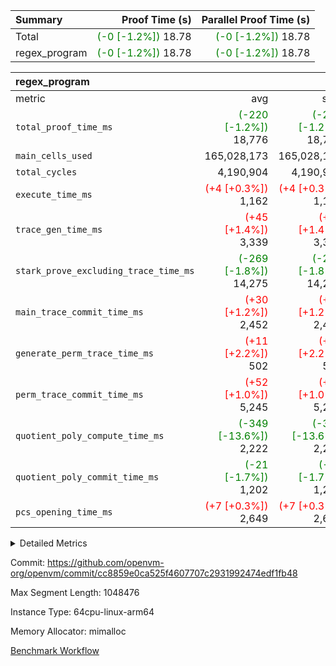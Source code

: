 | Summary | Proof Time (s) | Parallel Proof Time (s) |
|:---|---:|---:|
| Total | <span style='color: green'>(-0 [-1.2%])</span> 18.78 | <span style='color: green'>(-0 [-1.2%])</span> 18.78 |
| regex_program | <span style='color: green'>(-0 [-1.2%])</span> 18.78 | <span style='color: green'>(-0 [-1.2%])</span> 18.78 |


| regex_program |||||
|:---|---:|---:|---:|---:|
|metric|avg|sum|max|min|
| `total_proof_time_ms ` | <span style='color: green'>(-220 [-1.2%])</span> 18,776 | <span style='color: green'>(-220 [-1.2%])</span> 18,776 | <span style='color: green'>(-220 [-1.2%])</span> 18,776 | <span style='color: green'>(-220 [-1.2%])</span> 18,776 |
| `main_cells_used     ` |  165,028,173 |  165,028,173 |  165,028,173 |  165,028,173 |
| `total_cycles        ` |  4,190,904 |  4,190,904 |  4,190,904 |  4,190,904 |
| `execute_time_ms     ` | <span style='color: red'>(+4 [+0.3%])</span> 1,162 | <span style='color: red'>(+4 [+0.3%])</span> 1,162 | <span style='color: red'>(+4 [+0.3%])</span> 1,162 | <span style='color: red'>(+4 [+0.3%])</span> 1,162 |
| `trace_gen_time_ms   ` | <span style='color: red'>(+45 [+1.4%])</span> 3,339 | <span style='color: red'>(+45 [+1.4%])</span> 3,339 | <span style='color: red'>(+45 [+1.4%])</span> 3,339 | <span style='color: red'>(+45 [+1.4%])</span> 3,339 |
| `stark_prove_excluding_trace_time_ms` | <span style='color: green'>(-269 [-1.8%])</span> 14,275 | <span style='color: green'>(-269 [-1.8%])</span> 14,275 | <span style='color: green'>(-269 [-1.8%])</span> 14,275 | <span style='color: green'>(-269 [-1.8%])</span> 14,275 |
| `main_trace_commit_time_ms` | <span style='color: red'>(+30 [+1.2%])</span> 2,452 | <span style='color: red'>(+30 [+1.2%])</span> 2,452 | <span style='color: red'>(+30 [+1.2%])</span> 2,452 | <span style='color: red'>(+30 [+1.2%])</span> 2,452 |
| `generate_perm_trace_time_ms` | <span style='color: red'>(+11 [+2.2%])</span> 502 | <span style='color: red'>(+11 [+2.2%])</span> 502 | <span style='color: red'>(+11 [+2.2%])</span> 502 | <span style='color: red'>(+11 [+2.2%])</span> 502 |
| `perm_trace_commit_time_ms` | <span style='color: red'>(+52 [+1.0%])</span> 5,245 | <span style='color: red'>(+52 [+1.0%])</span> 5,245 | <span style='color: red'>(+52 [+1.0%])</span> 5,245 | <span style='color: red'>(+52 [+1.0%])</span> 5,245 |
| `quotient_poly_compute_time_ms` | <span style='color: green'>(-349 [-13.6%])</span> 2,222 | <span style='color: green'>(-349 [-13.6%])</span> 2,222 | <span style='color: green'>(-349 [-13.6%])</span> 2,222 | <span style='color: green'>(-349 [-13.6%])</span> 2,222 |
| `quotient_poly_commit_time_ms` | <span style='color: green'>(-21 [-1.7%])</span> 1,202 | <span style='color: green'>(-21 [-1.7%])</span> 1,202 | <span style='color: green'>(-21 [-1.7%])</span> 1,202 | <span style='color: green'>(-21 [-1.7%])</span> 1,202 |
| `pcs_opening_time_ms ` | <span style='color: red'>(+7 [+0.3%])</span> 2,649 | <span style='color: red'>(+7 [+0.3%])</span> 2,649 | <span style='color: red'>(+7 [+0.3%])</span> 2,649 | <span style='color: red'>(+7 [+0.3%])</span> 2,649 |



<details>
<summary>Detailed Metrics</summary>

| group | num_segments | keygen_time_ms | commit_exe_time_ms |
| --- | --- | --- | --- |
| regex_program | 1 | 724 | 46 | 

| group | air_name | quotient_deg | interactions | constraints |
| --- | --- | --- | --- | --- |
| regex_program | AccessAdapterAir<16> | 2 | 5 | 14 | 
| regex_program | AccessAdapterAir<2> | 2 | 5 | 14 | 
| regex_program | AccessAdapterAir<32> | 2 | 5 | 14 | 
| regex_program | AccessAdapterAir<4> | 2 | 5 | 14 | 
| regex_program | AccessAdapterAir<64> | 2 | 5 | 14 | 
| regex_program | AccessAdapterAir<8> | 2 | 5 | 14 | 
| regex_program | BitwiseOperationLookupAir<8> | 2 | 2 | 4 | 
| regex_program | KeccakVmAir | 2 | 321 | 4,571 | 
| regex_program | MemoryMerkleAir<8> | 2 | 4 | 40 | 
| regex_program | PersistentBoundaryAir<8> | 2 | 3 | 6 | 
| regex_program | PhantomAir | 2 | 3 | 5 | 
| regex_program | Poseidon2PeripheryAir<BabyBearParameters>, 1> | 2 | 1 | 286 | 
| regex_program | ProgramAir | 1 | 1 | 4 | 
| regex_program | RangeTupleCheckerAir<2> | 1 | 1 | 4 | 
| regex_program | VariableRangeCheckerAir | 1 | 1 | 4 | 
| regex_program | VmAirWrapper<Rv32BaseAluAdapterAir, BaseAluCoreAir<4, 8> | 2 | 19 | 43 | 
| regex_program | VmAirWrapper<Rv32BaseAluAdapterAir, LessThanCoreAir<4, 8> | 2 | 17 | 39 | 
| regex_program | VmAirWrapper<Rv32BaseAluAdapterAir, ShiftCoreAir<4, 8> | 2 | 23 | 90 | 
| regex_program | VmAirWrapper<Rv32BranchAdapterAir, BranchEqualCoreAir<4> | 2 | 11 | 25 | 
| regex_program | VmAirWrapper<Rv32BranchAdapterAir, BranchLessThanCoreAir<4, 8> | 2 | 13 | 41 | 
| regex_program | VmAirWrapper<Rv32CondRdWriteAdapterAir, Rv32JalLuiCoreAir> | 2 | 10 | 22 | 
| regex_program | VmAirWrapper<Rv32HintStoreAdapterAir, Rv32HintStoreCoreAir> | 2 | 15 | 17 | 
| regex_program | VmAirWrapper<Rv32JalrAdapterAir, Rv32JalrCoreAir> | 2 | 16 | 20 | 
| regex_program | VmAirWrapper<Rv32LoadStoreAdapterAir, LoadSignExtendCoreAir<4, 8> | 2 | 18 | 33 | 
| regex_program | VmAirWrapper<Rv32LoadStoreAdapterAir, LoadStoreCoreAir<4> | 2 | 17 | 38 | 
| regex_program | VmAirWrapper<Rv32MultAdapterAir, DivRemCoreAir<4, 8> | 2 | 25 | 88 | 
| regex_program | VmAirWrapper<Rv32MultAdapterAir, MulHCoreAir<4, 8> | 2 | 24 | 38 | 
| regex_program | VmAirWrapper<Rv32MultAdapterAir, MultiplicationCoreAir<4, 8> | 2 | 19 | 26 | 
| regex_program | VmAirWrapper<Rv32RdWriteAdapterAir, Rv32AuipcCoreAir> | 2 | 11 | 15 | 
| regex_program | VmConnectorAir | 2 | 3 | 9 | 

| group | air_name | segment | rows | prep_cols | perm_cols | main_cols | cells |
| --- | --- | --- | --- | --- | --- | --- | --- |
| regex_program | AccessAdapterAir<2> | 0 | 64 |  | 24 | 11 | 2,240 | 
| regex_program | AccessAdapterAir<4> | 0 | 32 |  | 24 | 13 | 1,184 | 
| regex_program | AccessAdapterAir<8> | 0 | 131,072 |  | 24 | 17 | 5,373,952 | 
| regex_program | BitwiseOperationLookupAir<8> | 0 | 65,536 | 3 | 8 | 2 | 655,360 | 
| regex_program | KeccakVmAir | 0 | 32 |  | 1,288 | 3,164 | 142,464 | 
| regex_program | MemoryMerkleAir<8> | 0 | 131,072 |  | 20 | 32 | 6,815,744 | 
| regex_program | PersistentBoundaryAir<8> | 0 | 131,072 |  | 12 | 20 | 4,194,304 | 
| regex_program | PhantomAir | 0 | 512 |  | 12 | 6 | 9,216 | 
| regex_program | Poseidon2PeripheryAir<BabyBearParameters>, 1> | 0 | 16,384 |  | 8 | 300 | 5,046,272 | 
| regex_program | ProgramAir | 0 | 131,072 |  | 8 | 10 | 2,359,296 | 
| regex_program | RangeTupleCheckerAir<2> | 0 | 524,288 | 2 | 8 | 1 | 4,718,592 | 
| regex_program | VariableRangeCheckerAir | 0 | 262,144 | 2 | 8 | 1 | 2,359,296 | 
| regex_program | VmAirWrapper<Rv32BaseAluAdapterAir, BaseAluCoreAir<4, 8> | 0 | 2,097,152 |  | 80 | 36 | 243,269,632 | 
| regex_program | VmAirWrapper<Rv32BaseAluAdapterAir, LessThanCoreAir<4, 8> | 0 | 65,536 |  | 40 | 37 | 5,046,272 | 
| regex_program | VmAirWrapper<Rv32BaseAluAdapterAir, ShiftCoreAir<4, 8> | 0 | 262,144 |  | 52 | 53 | 27,525,120 | 
| regex_program | VmAirWrapper<Rv32BranchAdapterAir, BranchEqualCoreAir<4> | 0 | 524,288 |  | 48 | 26 | 38,797,312 | 
| regex_program | VmAirWrapper<Rv32BranchAdapterAir, BranchLessThanCoreAir<4, 8> | 0 | 262,144 |  | 56 | 32 | 23,068,672 | 
| regex_program | VmAirWrapper<Rv32CondRdWriteAdapterAir, Rv32JalLuiCoreAir> | 0 | 131,072 |  | 44 | 18 | 8,126,464 | 
| regex_program | VmAirWrapper<Rv32HintStoreAdapterAir, Rv32HintStoreCoreAir> | 0 | 16,384 |  | 36 | 26 | 1,015,808 | 
| regex_program | VmAirWrapper<Rv32JalrAdapterAir, Rv32JalrCoreAir> | 0 | 131,072 |  | 36 | 28 | 8,388,608 | 
| regex_program | VmAirWrapper<Rv32LoadStoreAdapterAir, LoadSignExtendCoreAir<4, 8> | 0 | 1,024 |  | 76 | 35 | 113,664 | 
| regex_program | VmAirWrapper<Rv32LoadStoreAdapterAir, LoadStoreCoreAir<4> | 0 | 2,097,152 |  | 72 | 40 | 234,881,024 | 
| regex_program | VmAirWrapper<Rv32MultAdapterAir, DivRemCoreAir<4, 8> | 0 | 128 |  | 104 | 57 | 20,608 | 
| regex_program | VmAirWrapper<Rv32MultAdapterAir, MulHCoreAir<4, 8> | 0 | 256 |  | 100 | 39 | 35,584 | 
| regex_program | VmAirWrapper<Rv32MultAdapterAir, MultiplicationCoreAir<4, 8> | 0 | 65,536 |  | 80 | 31 | 7,274,496 | 
| regex_program | VmAirWrapper<Rv32RdWriteAdapterAir, Rv32AuipcCoreAir> | 0 | 65,536 |  | 28 | 21 | 3,211,264 | 
| regex_program | VmConnectorAir | 0 | 2 | 1 | 12 | 4 | 32 | 

| group | segment | trace_gen_time_ms | total_proof_time_ms | total_cycles | total_cells | stark_prove_excluding_trace_time_ms | quotient_poly_compute_time_ms | quotient_poly_commit_time_ms | perm_trace_commit_time_ms | pcs_opening_time_ms | main_trace_commit_time_ms | main_cells_used | generate_perm_trace_time_ms | execute_time_ms |
| --- | --- | --- | --- | --- | --- | --- | --- | --- | --- | --- | --- | --- | --- | --- |
| regex_program | 0 | 3,339 | 18,776 | 4,190,904 | 632,452,480 | 14,275 | 2,222 | 1,202 | 5,245 | 2,649 | 2,452 | 165,028,173 | 502 | 1,162 | 

</details>


Commit: https://github.com/openvm-org/openvm/commit/cc8859e0ca525f4607707c2931992474edf1fb48

Max Segment Length: 1048476

Instance Type: 64cpu-linux-arm64

Memory Allocator: mimalloc

[Benchmark Workflow](https://github.com/openvm-org/openvm/actions/runs/12738087065)
